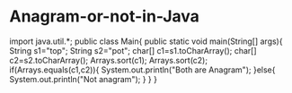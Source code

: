 # Anagram-or-not-in-Java
import java.util.*;
public class Main{
    public static void main(String[] args){
        String s1="top";
        String s2="pot";
        char[] c1=s1.toCharArray();
        char[] c2=s2.toCharArray();
        Arrays.sort(c1);
        Arrays.sort(c2);
        if(Arrays.equals(c1,c2)){
            System.out.println("Both are Anagram");
        }else{
            System.out.println("Not anagram");
        }
    }
}
